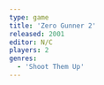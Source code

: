 ```yaml
---
type: game
title: 'Zero Gunner 2'
released: 2001
editor: N/C
players: 2
genres:
  - 'Shoot Them Up'
---
```

